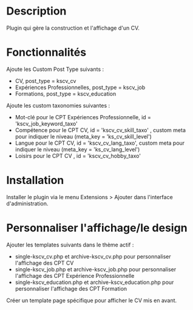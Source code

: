 # Description

Plugin qui gère la construction et l'affichage d'un CV.

# Fonctionnalités

Ajoute les Custom Post Type suivants :
* CV, post_type = kscv_cv
* Expériences Professionnelles, post_type = kscv_job
* Formations, post_type = kscv_education

Ajoute les custom taxonomies suivantes :
* Mot-clé pour le CPT Expériences Professionnelle, id = 'kscv_job_keyword_taxo'
* Compétence pour le CPT CV, id = 'kscv_cv_skill_taxo' , custom  meta pour indiquer le niveau (meta_key = 'ks_cv_skill_level')
* Langue pour le CPT CV, id = 'kscv_cv_lang_taxo', custom  meta pour indiquer le niveau (meta_key = 'ks_cv_lang_level')
* Loisirs pour le CPT CV , id = 'kscv_cv_hobby_taxo'


# Installation

Installer le plugin via le menu Extensions > Ajouter dans l'interface d'administration.

# Personnaliser l'affichage/le design 

Ajouter les templates suivants dans le thème actif :
* single-kscv_cv.php et archive-kscv_cv.php pour personnaliser l'affichage des CPT CV
* single-kscv_job.php et archive-kscv_job.php pour personnaliser l'affichage des CPT Expérience Professionnelle
* single-kscv_education.php et archive-kscv_education.php pour personnaliser l'affichage des CPT Formation

Créer un template page spécifique pour afficher le CV mis en avant.


